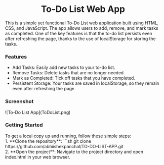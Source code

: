 <h1 align="center">To-Do List Web App</h1>
This is a simple yet functional To-Do List web application built using HTML, CSS, and JavaScript. The app allows users to add, remove, and mark tasks as completed. One of the key features is that the to-do list persists even after refreshing the page, thanks to the use of localStorage for storing the tasks.
<br>

<h3>Features</h3>
<ul>
  <li>Add Tasks: Easily add new tasks to your to-do list.</li>
  <li>Remove Tasks: Delete tasks that are no longer needed.</li>
  <li>Mark as Completed: Tick off tasks that you have completed.</li>
  <li>Persistent Storage: Your tasks are saved in localStorage, so they remain even after refreshing the page.</li>
</ul>

<h3>Screenshot</h3>
![To-Do List App](ToDoList.png)


<br>
<h3>Getting Started</h3>
To get a local copy up and running, follow these simple steps:
<br>
1. **Clone the repository**:
   ```sh
   git clone https://github.com/abhiishekpanchal/TO-DO-LIST-APP.git
   <br>
2. **Open the project**:
Navigate to the project directory and open index.html in your web browser.
